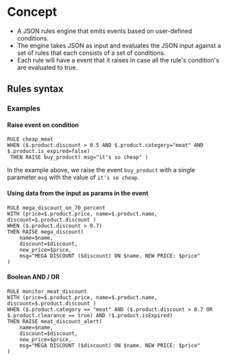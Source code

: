 # Concept
- A JSON rules engine that emits events based on user-defined conditions.
- The engine takes JSON as input and evaluates the JSON input against a set of rules that each consists of a set of conditions.
- Each rule will have a event that it raises in case all the rule's condition's are evaluated to true.


## Rules syntax

### Examples
#### Raise event on condition
```
RULE cheap_meat
WHEN ($.product.discount > 0.5 AND $.product.category="meat" AND $.product.is_expired=false)
 THEN RAISE buy_product( msg="it's so cheap" )
```
In the example above, we raise the event `buy_product` with a single parameter `msg` with the value of `it's so cheap`.

#### Using data from the input as params in the event
```
RULE mega_discount_on_70_percent
WITH (price=$.product.price, name=$.product.name, discount=$.product.discount ) 
WHEN ($.product.discount > 0.7)
THEN RAISE mega_discount(
    name=$name,
    discount=$discount,
    new_price=$price,
    msg="MEGA DISCOUNT ($discount) ON $name. NEW PRICE: $price"
)
```
#### Boolean AND / OR
```
RULE monitor_meat_discount
WITH (price=$.product.price, name=$.product.name, discount=$.product.discount ) 
WHEN ($.product.category == "meat" AND ($.product.discount > 0.7 OR $.product.clearance == true) AND !$.product.isExpired)
THEN RAISE meat_discount_alert(
    name=$name,
    discount=$discount,
    new_price=$price,
    msg="MEGA DISCOUNT ($discount) ON $name. NEW PRICE: $price"
)
```
